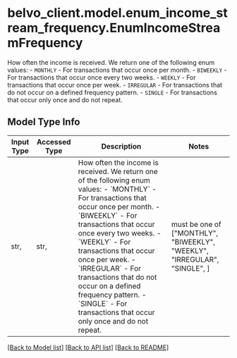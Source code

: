 # belvo_client.model.enum_income_stream_frequency.EnumIncomeStreamFrequency

How often the income is received.  We return one of the following enum values:    - `MONTHLY` - For transactions that occur once per month.   - `BIWEEKLY` - For transactions that occur once every two weeks.   - `WEEKLY` - For transactions that occur once per week.   - `IRREGULAR` - For transactions that do not occur on a defined frequency pattern.   - `SINGLE` - For transactions that occur only once and do not repeat. 

## Model Type Info
Input Type | Accessed Type | Description | Notes
------------ | ------------- | ------------- | -------------
str,  | str,  | How often the income is received.  We return one of the following enum values:    - &#x60;MONTHLY&#x60; - For transactions that occur once per month.   - &#x60;BIWEEKLY&#x60; - For transactions that occur once every two weeks.   - &#x60;WEEKLY&#x60; - For transactions that occur once per week.   - &#x60;IRREGULAR&#x60; - For transactions that do not occur on a defined frequency pattern.   - &#x60;SINGLE&#x60; - For transactions that occur only once and do not repeat.  | must be one of ["MONTHLY", "BIWEEKLY", "WEEKLY", "IRREGULAR", "SINGLE", ] 

[[Back to Model list]](../../README.md#documentation-for-models) [[Back to API list]](../../README.md#documentation-for-api-endpoints) [[Back to README]](../../README.md)

